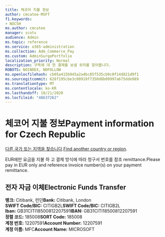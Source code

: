 ```yaml
---
title: 체코어 지불 정보
author: cmcatee-MSFT
f1.keywords:
- NOCSH
ms.author: cmcatee
manager: scotv
audience: Admin
ms.topic: reference
ms.service: o365-administration
ms.collection: Adm_Commerce_Pay
ms.custom: AdminSurgePortfolio
localization_priority: Normal
description: 구독에 대 한 결제를 보낼 위치를 알아봅니다.
ROBOTS: NOINDEX, NOFOLLOW
ms.openlocfilehash: cb05a415b945a2a4bc85f535cb9c0f14d821d9f1
ms.sourcegitcommit: 628f195cbe3c00910f7350d8b09997a675dde989
ms.translationtype: MT
ms.contentlocale: ko-KR
ms.lasthandoff: 10/21/2020
ms.locfileid: "48637262"
---
```

# <a name="payment-information-for-czech-republic"></a><span data-ttu-id="cefd5-103">체코어 지불 정보</span><span class="sxs-lookup"><span data-stu-id="cefd5-103">Payment information for Czech Republic</span></span>

<span data-ttu-id="cefd5-104">[다른 국가 또는 지역을 찾습니다](../billing-and-payments/pay-for-your-subscription.md).</span><span class="sxs-lookup"><span data-stu-id="cefd5-104">[Find another country or region](../billing-and-payments/pay-for-your-subscription.md).</span></span>

<span data-ttu-id="cefd5-105">EUR에만 요금을 지불 하 고 결제 방식에 따라 청구서 번호를 참조 remittance.</span><span class="sxs-lookup"><span data-stu-id="cefd5-105">Please pay in EUR only and reference invoice number(s) on your payment remittance.</span></span>

## <a name="electronic-funds-transfer"></a><span data-ttu-id="cefd5-106">전자 자금 이체</span><span class="sxs-lookup"><span data-stu-id="cefd5-106">Electronic Funds Transfer</span></span>

<span data-ttu-id="cefd5-107">**뱅크:** Citibank, 런던</span><span class="sxs-lookup"><span data-stu-id="cefd5-107">**Bank:** Citibank, London</span></span>  
<span data-ttu-id="cefd5-108">**SWIFT Code/BIC:** CITIGB2L</span><span class="sxs-lookup"><span data-stu-id="cefd5-108">**SWIFT Code/BIC:** CITIGB2L</span></span>  
<span data-ttu-id="cefd5-109">**Iban:** GB31CITI18500812207591</span><span class="sxs-lookup"><span data-stu-id="cefd5-109">**IBAN:** GB31CITI18500812207591</span></span>  
<span data-ttu-id="cefd5-110">**정렬 코드:** 185008</span><span class="sxs-lookup"><span data-stu-id="cefd5-110">**SORT Code:** 185008</span></span>  
<span data-ttu-id="cefd5-111">**계정 번호:** 12207591</span><span class="sxs-lookup"><span data-stu-id="cefd5-111">**Account Number:** 12207591</span></span>  
<span data-ttu-id="cefd5-112">**계정 이름:** MFC</span><span class="sxs-lookup"><span data-stu-id="cefd5-112">**Account Name:** MICROSOFT</span></span>  